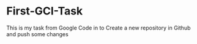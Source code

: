 # First-GCI-Task

This is my task from Google Code in to Create a new repository in Github and push some changes
